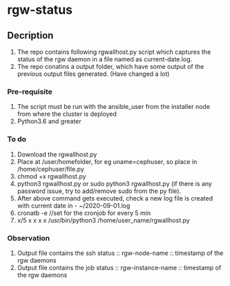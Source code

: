 # rgw-status

## Decription
1. The repo contains following rgwallhost.py script which captures the status of the rgw daemon in a file named as current-date.log.
2. The repo conatins a output folder, which have some output of the previous output files generated. (Have changed a lot)

### Pre-requisite
1. The script must be run with the ansible_user from the installer node from where the cluster is deployed
2. Python3.6 and greater

### To do
1. Download the rgwallhost.py
2. Place at /user/homefolder, for eg uname=cephuser, so place in /home/cephuser/file.py
3. chmod +x rgwallhost.py
4. python3 rgwallhost.py  or sudo python3 rgwallhost.py (if there is any password issue, try to add/remove sudo from the py file).
5. After above command gets executed, check a new log file is created with current date in -  ~/2020-09-01.log
7. cronatb -e //set for the cronjob for every 5 min
8. x/5 x x x x /usr/bin/python3 /home/user_name/rgwallhost.py

### Observation
1. Output file contains the ssh status :: rgw-node-name ::  timestamp of the rgw daemons
2. Output file contains the job status :: rgw-instance-name ::  timestamp of the rgw daemons
